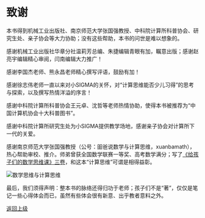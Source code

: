 # 致谢

本书得到机械工业出版社、南京师范大学张国强教授、中科院计算所科普协会、研究生处、亲子协会等大力协助；没有这些帮助，本书的问世是难以想象的。

感谢机械工业出版社华章分社温莉芳总编、朱捷编辑青眼有加，瞩意出版；感谢赵亮宇编辑精心审阅，闫南编辑大力推广！

感谢李国杰老师、熊永昌老师精心撰写评语，鼓励有加！

感谢徐志伟老师一直以来对小SIGMA的关怀，对“计算思维能否少儿习得”的思考与探索，以及撰写热情洋溢的序言！

感谢中科院计算所科普协会王元卓、沈哲等老师热情协助，使得本书被推荐为“中国计算机协会十大科普图书”。

感谢中科院计算所研究生处为小SIGMA提供教学场地，感谢亲子协会对计算所下一代的关爱。

感谢南京师范大学张国强教授（公号：昍爸说数学与计算思维，xuanbamath），热心帮助审校、推介。师弟曾获全国数学联赛一等奖、高考数学满分；写了[《给孩子们的数学思维课》三卷](https://item.jd.com/10035293970547.html)，和这本“计算思维”可谓是相得益彰。

![数学思维与计算思维](Math-and-computer.png)


最后，我们须得声明：整本书的脉络还得归功于老师；孩子们不是“著”，仅仅是笔记一些心得体会而已，虽然有些体会很有新意、出乎教者意料之外。


[返回上级](index.md)

